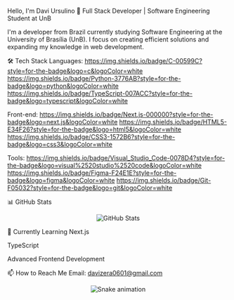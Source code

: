 Hello, I'm Davi Ursulino 👋
Full Stack Developer | Software Engineering Student at UnB

I'm a developer from Brazil currently studying Software Engineering at the University of Brasília (UnB). I focus on creating efficient solutions and expanding my knowledge in web development.

🛠️ Tech Stack
Languages:
https://img.shields.io/badge/C-00599C?style=for-the-badge&logo=c&logoColor=white
https://img.shields.io/badge/Python-3776AB?style=for-the-badge&logo=python&logoColor=white
https://img.shields.io/badge/TypeScript-007ACC?style=for-the-badge&logo=typescript&logoColor=white

Front-end:
https://img.shields.io/badge/Next.js-000000?style=for-the-badge&logo=next.js&logoColor=white
https://img.shields.io/badge/HTML5-E34F26?style=for-the-badge&logo=html5&logoColor=white
https://img.shields.io/badge/CSS3-1572B6?style=for-the-badge&logo=css3&logoColor=white

Tools:
https://img.shields.io/badge/Visual_Studio_Code-0078D4?style=for-the-badge&logo=visual%2520studio%2520code&logoColor=white
https://img.shields.io/badge/Figma-F24E1E?style=for-the-badge&logo=figma&logoColor=white
https://img.shields.io/badge/Git-F05032?style=for-the-badge&logo=git&logoColor=white

📊 GitHub Stats
<p align="center"> <img src="https://github-readme-stats.vercel.app/api?username=DaviUrsulino&show_icons=true&theme=radical" alt="GitHub Stats" /> </p>
🌱 Currently Learning
Next.js

TypeScript

Advanced Frontend Development

📫 How to Reach Me
Email: davizera0601@gmail.com

<p align="center"> <img src="https://github.com/DaviUrsulino/DaviUrsulino/blob/output/github-contribution-grid-snake.svg" alt="Snake animation" /> </p>
